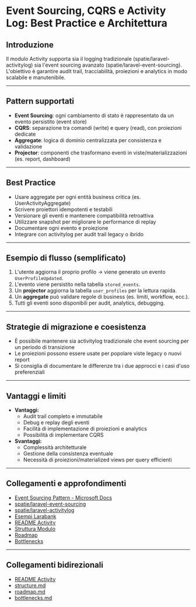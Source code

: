 # Event Sourcing, CQRS e Activity Log: Best Practice e Architettura

## Introduzione
Il modulo Activity supporta sia il logging tradizionale (spatie/laravel-activitylog) sia l'event sourcing avanzato (spatie/laravel-event-sourcing). L'obiettivo è garantire audit trail, tracciabilità, proiezioni e analytics in modo scalabile e manutenibile.

---

## Pattern supportati
- **Event Sourcing**: ogni cambiamento di stato è rappresentato da un evento persistito (event store)
- **CQRS**: separazione tra comandi (write) e query (read), con proiezioni dedicate
- **Aggregate**: logica di dominio centralizzata per consistenza e validazione
- **Projector**: componenti che trasformano eventi in viste/materializzazioni (es. report, dashboard)

---

## Best Practice
- Usare aggregate per ogni entità business critica (es. UserActivityAggregate)
- Scrivere proiettori idempotenti e testabili
- Versionare gli eventi e mantenere compatibilità retroattiva
- Utilizzare snapshot per migliorare le performance di replay
- Documentare ogni evento e proiezione
- Integrare con activitylog per audit trail legacy o ibrido

---

## Esempio di flusso (semplificato)
1. L'utente aggiorna il proprio profilo → viene generato un evento `UserProfileUpdated`.
2. L'evento viene persistito nella tabella `stored_events`.
3. Un **projector** aggiorna la tabella `user_profiles` per la lettura rapida.
4. Un **aggregate** può validare regole di business (es. limiti, workflow, ecc.).
5. Tutti gli eventi sono disponibili per audit, analytics, debugging.

---

## Strategie di migrazione e coesistenza
- È possibile mantenere sia activitylog tradizionale che event sourcing per un periodo di transizione
- Le proiezioni possono essere usate per popolare viste legacy o nuovi report
- Si consiglia di documentare le differenze tra i due approcci e i casi d'uso preferenziali

---

## Vantaggi e limiti
- **Vantaggi:**
  - Audit trail completo e immutabile
  - Debug e replay degli eventi
  - Facilità di implementazione di proiezioni e analytics
  - Possibilità di implementare CQRS
- **Svantaggi:**
  - Complessità architetturale
  - Gestione della consistenza eventuale
  - Necessità di proiezioni/materialized views per query efficienti

---

## Collegamenti e approfondimenti
- [Event Sourcing Pattern - Microsoft Docs](https://docs.microsoft.com/en-us/azure/architecture/patterns/event-sourcing)
- [spatie/laravel-event-sourcing](https://github.com/spatie/laravel-event-sourcing)
- [spatie/laravel-activitylog](https://spatie.be/docs/laravel-activitylog/v4/introduction)
- [Esempi Larabank](https://github.com/spatie/larabank-event-projector)
- [README Activity](./README.md)
- [Struttura Modulo](./structure.md)
- [Roadmap](./roadmap.md)
- [Bottlenecks](./bottlenecks.md)

---

## Collegamenti bidirezionali
- [README Activity](./README.md)
- [structure.md](./structure.md)
- [roadmap.md](./roadmap.md)
- [bottlenecks.md](./bottlenecks.md) 
